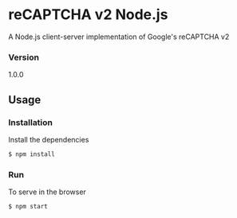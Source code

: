 # reCAPTCHA v2 Node.js 

A Node.js client-server implementation of Google's reCAPTCHA v2

### Version
1.0.0

## Usage


### Installation

Install the dependencies

```sh
$ npm install
```

### Run
To serve in the browser
```sh
$ npm start
```
